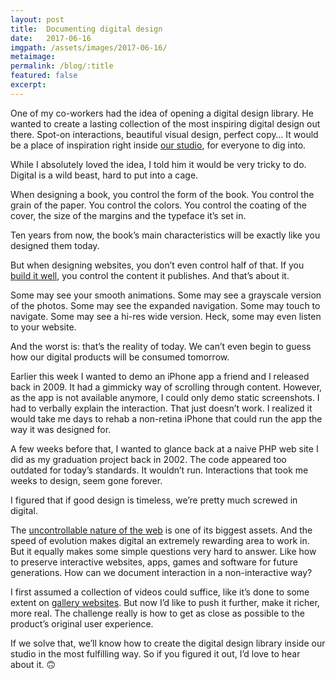 ```yaml
---
layout: post
title:  Documenting digital design
date:   2017-06-16
imgpath: /assets/images/2017-06-16/
metaimage:
permalink: /blog/:title
featured: false
excerpt:
---
```


One of my co-workers had the idea of opening a digital design library. He wanted to create a lasting collection of the most inspiring digital design out there. Spot-on interactions, beautiful visual design, perfect copy… It would be a place of inspiration right inside [our studio](https://basedesign.com), for everyone to dig into.

While I absolutely loved the idea, I told him it would be very tricky to do. Digital is a wild beast, hard to put into a cage. 

When designing a book, you control the form of the book. You control the grain of the paper. You control the colors. You control the coating of the cover, the size of the margins and the typeface it’s set in.

Ten years from now, the book’s main characteristics will be exactly like you designed them today.

But when designing websites, you don’t even control half of that. If you [build it well](https://en.wikipedia.org/wiki/Progressive_enhancement), you control the content it publishes. And that’s about it.

Some may see your smooth animations. Some may see a grayscale version of the photos. Some may see the expanded navigation. Some may touch to navigate. Some may see a hi-res wide version. Heck, some may even listen to your website.

And the worst is: that’s the reality of today. We can’t even begin to guess how our digital products will be consumed tomorrow.

Earlier this week I wanted to demo an iPhone app a friend and I released back in 2009. It had a gimmicky way of scrolling through content. However, as the app is not available anymore, I could only demo static screenshots. I had to verbally explain the interaction. That just doesn’t work. I realized it would take me days to rehab a non-retina iPhone that could run the app the way it was designed for.

A few weeks before that, I wanted to glance back at a naive PHP web site I did as my graduation project back in 2002. The code appeared too outdated for today’s standards. It wouldn’t run. Interactions that took me weeks to design, seem gone forever.

I figured that if good design is timeless, we’re pretty much screwed in digital.

The [uncontrollable nature of the web](https://alistapart.com/article/dao) is one of its biggest assets. And the speed of evolution makes digital an extremely rewarding area to work in. But it equally makes some simple questions very hard to answer. Like how to preserve interactive websites, apps, games and software for future generations. How can we document interaction in a non-interactive way?

I first assumed a collection of videos could suffice, like it’s done to some extent on [gallery websites](http://littlebigdetail.com). But now I’d like to push it further, make it richer, more real. The challenge really is how to get as close as possible to the product’s original user experience.

If we solve that, we’ll know how to create the digital design library inside our studio in the most fulfilling way. So if you figured it out, I’d love to hear about it. 🙃
